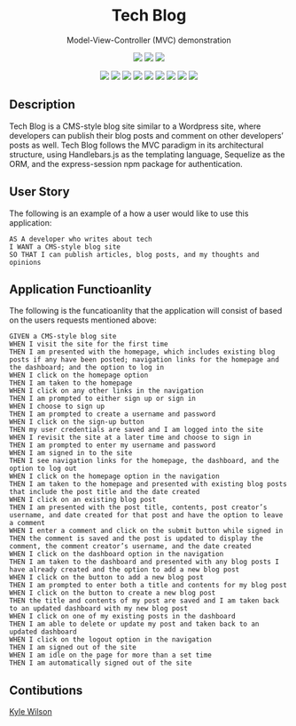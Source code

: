 <h1 align="center">Tech Blog</h1>
<p align="center">Model-View-Controller (MVC) demonstration</p>

<p align="center">
    <img src="https://img.shields.io/github/repo-size/lylekilson/tech-blog" />
    <img src="https://img.shields.io/github/issues/lylekilson/tech-blog" />
    <img src="https://img.shields.io/github/last-commit/lylekilson/tech-blog" >
</p>
  
<p align="center">
    <img src="https://img.shields.io/badge/javascript-yellow" />
    <img src="https://img.shields.io/badge/express.js-orange" />
    <img src="https://img.shields.io/badge/mySQL-purple"  />
    <img src="https://img.shields.io/badge/bulma-brown"  />
    <img src="https://img.shields.io/badge/dotenv-green" />
    <img src="https://img.shields.io/badge/handlebars-yellow" />
    <img src="https://img.shields.io/badge/bcrypt-orange" />
    <img src="https://img.shields.io/badge/Sequelize-red"  />
    <img src="https://img.shields.io/badge/dotenv-green" />
</p>

## Description

Tech Blog is a CMS-style blog site similar to a Wordpress site, where developers can publish their blog posts and comment on other developers’ posts as well. Tech Blog follows the MVC paradigm in its architectural structure, using Handlebars.js as the templating language, Sequelize as the ORM, and the express-session npm package for authentication.

## User Story

The following is an example of a how a user would like to use this application:

```
AS A developer who writes about tech
I WANT a CMS-style blog site
SO THAT I can publish articles, blog posts, and my thoughts and opinions
```

## Application Functioanlity

The following is the funcatioanlity that the application will consist of based on the users requests mentioned above:

```
GIVEN a CMS-style blog site
WHEN I visit the site for the first time
THEN I am presented with the homepage, which includes existing blog posts if any have been posted; navigation links for the homepage and the dashboard; and the option to log in
WHEN I click on the homepage option
THEN I am taken to the homepage
WHEN I click on any other links in the navigation
THEN I am prompted to either sign up or sign in
WHEN I choose to sign up
THEN I am prompted to create a username and password
WHEN I click on the sign-up button
THEN my user credentials are saved and I am logged into the site
WHEN I revisit the site at a later time and choose to sign in
THEN I am prompted to enter my username and password
WHEN I am signed in to the site
THEN I see navigation links for the homepage, the dashboard, and the option to log out
WHEN I click on the homepage option in the navigation
THEN I am taken to the homepage and presented with existing blog posts that include the post title and the date created
WHEN I click on an existing blog post
THEN I am presented with the post title, contents, post creator’s username, and date created for that post and have the option to leave a comment
WHEN I enter a comment and click on the submit button while signed in
THEN the comment is saved and the post is updated to display the comment, the comment creator’s username, and the date created
WHEN I click on the dashboard option in the navigation
THEN I am taken to the dashboard and presented with any blog posts I have already created and the option to add a new blog post
WHEN I click on the button to add a new blog post
THEN I am prompted to enter both a title and contents for my blog post
WHEN I click on the button to create a new blog post
THEN the title and contents of my post are saved and I am taken back to an updated dashboard with my new blog post
WHEN I click on one of my existing posts in the dashboard
THEN I am able to delete or update my post and taken back to an updated dashboard
WHEN I click on the logout option in the navigation
THEN I am signed out of the site
WHEN I am idle on the page for more than a set time
THEN I am automatically signed out of the site
```

## Contibutions

[Kyle Wilson](https://github.com/lylekilson)
